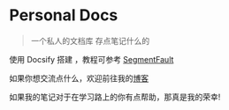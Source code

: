 # Personal Docs

> 一个私人的文档库 存点笔记什么的 



使用 Docsify 搭建 ，教程可参考 [SegmentFault](https://segmentfault.com/a/1190000017576714)

如果你想交流点什么，欢迎前往我的[博客](https://kulipoi.com)

如果我的笔记对于在学习路上的你有点帮助，那真是我的荣幸!

